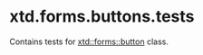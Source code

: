# xtd.forms.buttons.tests

Contains tests for [xtd::forms::button](../../../src/xtd.forms/include/xtd/forms/buttton.h) class.
